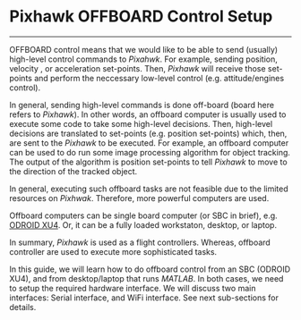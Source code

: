 # Pixhawk OFFBOARD Control Setup



---

OFFBOARD control means that we would like to be able to send (usually) high-level control commands to *Pixahwk*. For example, sending position, velocity , or acceleration set-points. Then, *Pixhawk* will receive those set-points and perform the neccessary low-level control (e.g. attitude/engines control).

In general, sending high-level commands is done off-board (board here refers to *Pixhawk*). In other words, an offboard computer is usually used to execute some code to take some high-level decisions. Then, high-level decisions are translated to set-points (e.g. position set-points) which, then, are sent to the *Pixhawk* to be executed. For example, an offboard computer can be used to do run some image processing algorithm for object tracking. The output of the algorithm is position set-points to tell *Pixhawk* to move to the direction of the tracked object.

In general, executing such offboard tasks are not feasible due to the limited resources on *Pixhwak*. Therefore, more powerful computers are used.

Offboard computers can be single board computer (or SBC in brief), e.g. [ODROID XU4](http://www.hardkernel.com/main/products/prdt_info.php?g_code=G143452239825). Or, it can be a fully loaded workstaton, desktop, or laptop.

In summary, *Pixhawk* is used as a flight controllers. Whereas, offboard controller are used to execute more sophisticated tasks.

In this guide, we will learn how to do offboard control from an SBC (ODROID XU4), and from desktop/laptop that runs *MATLAB*. In both cases, we need to setup the required hardware interface. We will discuss two main interfaces: Serial interface, and WiFi interface. See next sub-sections for details.
